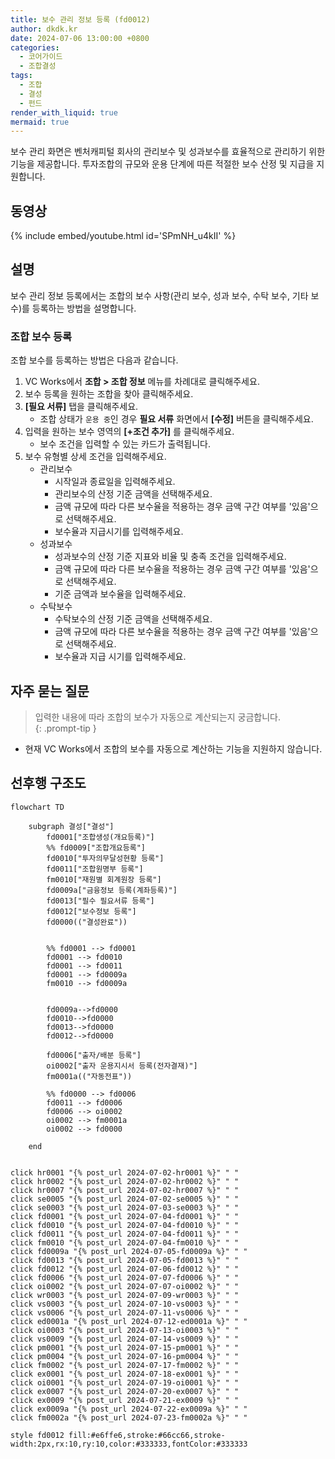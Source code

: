 ```yaml
---
title: 보수 관리 정보 등록 (fd0012)
author: dkdk.kr
date: 2024-07-06 13:00:00 +0800
categories:
  - 코어가이드
  - 조합결성
tags:
  - 조합
  - 결성
  - 펀드
render_with_liquid: true
mermaid: true
---
```

보수 관리 화면은 벤처캐피털 회사의 관리보수 및 성과보수를 효율적으로 관리하기 위한 기능을 제공합니다. 투자조합의 규모와 운용 단계에 따른 적절한 보수 산정 및 지급을 지원합니다.

## 동영상

{% include embed/youtube.html id='SPmNH_u4kII' %}

## 설명
보수 관리 정보 등록에서는 조합의 보수 사항(관리 보수, 성과 보수, 수탁 보수, 기타 보수)를 등록하는 방법을 설명합니다.
### 조합 보수 등록

조합 보수를 등록하는 방법은 다음과 같습니다.

1. VC Works에서 **조합 > 조합 정보** 메뉴를 차례대로 클릭해주세요.    
2. 보수 등록을 원하는 조합을 찾아 클릭해주세요.    
3. **[필요 서류]** 탭을 클릭해주세요.    
    - 조합 상태가 `운용 중`인 경우 **필요 서류** 화면에서 **[수정]** 버튼을 클릭해주세요.        
4. 입력을 원하는 보수 영역의 **[+조건 추가]** 를 클릭해주세요.    
    - 보수 조건을 입력할 수 있는 카드가 출력됩니다.        
5. 보수 유형별 상세 조건을 입력해주세요.    
    - 관리보수        
        - 시작일과 종료일을 입력해주세요.            
        - 관리보수의 산정 기준 금액을 선택해주세요.            
        - 금액 규모에 따라 다른 보수율을 적용하는 경우 금액 구간 여부를 '있음'으로 선택해주세요.            
        - 보수율과 지급시기를 입력해주세요.            
    - 성과보수        
        - 성과보수의 산정 기준 지표와 비율 및 충족 조건을 입력해주세요.            
        - 금액 규모에 따라 다른 보수율을 적용하는 경우 금액 구간 여부를 '있음'으로 선택해주세요.            
        - 기준 금액과 보수율을 입력해주세요.            
    - 수탁보수        
        - 수탁보수의 산정 기준 금액을 선택해주세요.            
        - 금액 규모에 따라 다른 보수율을 적용하는 경우 금액 구간 여부를 '있음'으로 선택해주세요.            
        - 보수율과 지급 시기를 입력해주세요.            

## 자주 묻는 질문

> 입력한 내용에 따라 조합의 보수가 자동으로 계산되는지 궁금합니다.  
 {: .prompt-tip }
- 현재 VC Works에서 조합의 보수를 자동으로 계산하는 기능을 지원하지 않습니다.




## 선후행 구조도

```mermaid
flowchart TD

    subgraph 결성["결성"]
        fd0001["조합생성(개요등록)"]
        %% fd0009["조합개요등록"]
        fd0010["투자의무달성현황 등록"]
        fd0011["조합원명부 등록"]
        fm0010["재원별 회계원장 등록"]
        fd0009a["금융정보 등록(계좌등록)"]
        fd0013["필수 필요서류 등록"]
        fd0012["보수정보 등록"]
        fd0000(("결성완료"))

        
        %% fd0001 --> fd0001
        fd0001 --> fd0010
        fd0001 --> fd0011 
        fd0001 --> fd0009a 
        fm0010 --> fd0009a


        fd0009a-->fd0000
        fd0010-->fd0000
        fd0013-->fd0000
        fd0012-->fd0000

        fd0006["출자/배분 등록"]
        oi0002["출자 운용지시서 등록(전자결재)"]
        fm0001a(("자동전표"))

        %% fd0000 --> fd0006
        fd0011 --> fd0006
        fd0006 --> oi0002 
        oi0002 --> fm0001a
        oi0002 --> fd0000

    end

    
click hr0001 "{% post_url 2024-07-02-hr0001 %}" " "
click hr0002 "{% post_url 2024-07-02-hr0002 %}" " "
click hr0007 "{% post_url 2024-07-02-hr0007 %}" " "
click se0005 "{% post_url 2024-07-02-se0005 %}" " "
click se0003 "{% post_url 2024-07-03-se0003 %}" " "
click fd0001 "{% post_url 2024-07-04-fd0001 %}" " "
click fd0010 "{% post_url 2024-07-04-fd0010 %}" " "
click fd0011 "{% post_url 2024-07-04-fd0011 %}" " "
click fm0010 "{% post_url 2024-07-04-fm0010 %}" " "
click fd0009a "{% post_url 2024-07-05-fd0009a %}" " "
click fd0013 "{% post_url 2024-07-05-fd0013 %}" " "
click fd0012 "{% post_url 2024-07-06-fd0012 %}" " "
click fd0006 "{% post_url 2024-07-07-fd0006 %}" " "
click oi0002 "{% post_url 2024-07-07-oi0002 %}" " "
click wr0003 "{% post_url 2024-07-09-wr0003 %}" " "
click vs0003 "{% post_url 2024-07-10-vs0003 %}" " "
click vs0006 "{% post_url 2024-07-11-vs0006 %}" " "
click ed0001a "{% post_url 2024-07-12-ed0001a %}" " "
click oi0003 "{% post_url 2024-07-13-oi0003 %}" " "
click vs0009 "{% post_url 2024-07-14-vs0009 %}" " "
click pm0001 "{% post_url 2024-07-15-pm0001 %}" " "
click pm0004 "{% post_url 2024-07-16-pm0004 %}" " "
click fm0002 "{% post_url 2024-07-17-fm0002 %}" " "
click ex0001 "{% post_url 2024-07-18-ex0001 %}" " "
click oi0001 "{% post_url 2024-07-19-oi0001 %}" " "
click ex0007 "{% post_url 2024-07-20-ex0007 %}" " "
click ex0009 "{% post_url 2024-07-21-ex0009 %}" " "
click ex0009a "{% post_url 2024-07-22-ex0009a %}" " "
click fm0002a "{% post_url 2024-07-23-fm0002a %}" " "

style fd0012 fill:#e6ffe6,stroke:#66cc66,stroke-width:2px,rx:10,ry:10,color:#333333,fontColor:#333333

```

